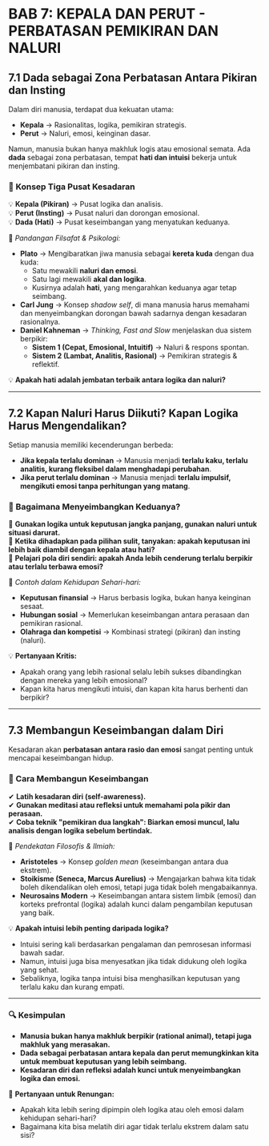 # **BAB 7: KEPALA DAN PERUT - PERBATASAN PEMIKIRAN DAN NALURI**  

## **7.1 Dada sebagai Zona Perbatasan Antara Pikiran dan Insting**  

Dalam diri manusia, terdapat dua kekuatan utama:  
- **Kepala** → Rasionalitas, logika, pemikiran strategis.  
- **Perut** → Naluri, emosi, keinginan dasar.  

Namun, manusia bukan hanya makhluk logis atau emosional semata. Ada **dada** sebagai zona perbatasan, tempat **hati dan intuisi** bekerja untuk menjembatani pikiran dan insting.  

### **📌 Konsep Tiga Pusat Kesadaran**  
💡 **Kepala (Pikiran)** → Pusat logika dan analisis.  
💡 **Perut (Insting)** → Pusat naluri dan dorongan emosional.  
💡 **Dada (Hati)** → Pusat keseimbangan yang menyatukan keduanya.  

📖 *Pandangan Filsafat & Psikologi:*  
- **Plato** → Mengibaratkan jiwa manusia sebagai **kereta kuda** dengan dua kuda:  
  - Satu mewakili **naluri dan emosi**.  
  - Satu lagi mewakili **akal dan logika**.  
  - Kusirnya adalah **hati**, yang mengarahkan keduanya agar tetap seimbang.  
- **Carl Jung** → Konsep *shadow self*, di mana manusia harus memahami dan menyeimbangkan dorongan bawah sadarnya dengan kesadaran rasionalnya.  
- **Daniel Kahneman** → *Thinking, Fast and Slow* menjelaskan dua sistem berpikir:  
  - **Sistem 1 (Cepat, Emosional, Intuitif)** → Naluri & respons spontan.  
  - **Sistem 2 (Lambat, Analitis, Rasional)** → Pemikiran strategis & reflektif.  

💡 **Apakah hati adalah jembatan terbaik antara logika dan naluri?**  

---

## **7.2 Kapan Naluri Harus Diikuti? Kapan Logika Harus Mengendalikan?**  

Setiap manusia memiliki kecenderungan berbeda:  
- **Jika kepala terlalu dominan** → Manusia menjadi **terlalu kaku, terlalu analitis, kurang fleksibel dalam menghadapi perubahan**.  
- **Jika perut terlalu dominan** → Manusia menjadi **terlalu impulsif, mengikuti emosi tanpa perhitungan yang matang**.  

### **📌 Bagaimana Menyeimbangkan Keduanya?**  
🎯 **Gunakan logika untuk keputusan jangka panjang, gunakan naluri untuk situasi darurat.**  
🎯 **Ketika dihadapkan pada pilihan sulit, tanyakan: apakah keputusan ini lebih baik diambil dengan kepala atau hati?**  
🎯 **Pelajari pola diri sendiri: apakah Anda lebih cenderung terlalu berpikir atau terlalu terbawa emosi?**  

📖 *Contoh dalam Kehidupan Sehari-hari:*  
- **Keputusan finansial** → Harus berbasis logika, bukan hanya keinginan sesaat.  
- **Hubungan sosial** → Memerlukan keseimbangan antara perasaan dan pemikiran rasional.  
- **Olahraga dan kompetisi** → Kombinasi strategi (pikiran) dan insting (naluri).  

💡 **Pertanyaan Kritis:**  
- Apakah orang yang lebih rasional selalu lebih sukses dibandingkan dengan mereka yang lebih emosional?  
- Kapan kita harus mengikuti intuisi, dan kapan kita harus berhenti dan berpikir?  

---

## **7.3 Membangun Keseimbangan dalam Diri**  

Kesadaran akan **perbatasan antara rasio dan emosi** sangat penting untuk mencapai keseimbangan hidup.  

### **📌 Cara Membangun Keseimbangan**  
✔ **Latih kesadaran diri (self-awareness).**  
✔ **Gunakan meditasi atau refleksi untuk memahami pola pikir dan perasaan.**  
✔ **Coba teknik "pemikiran dua langkah": Biarkan emosi muncul, lalu analisis dengan logika sebelum bertindak.**  

📖 *Pendekatan Filosofis & Ilmiah:*  
- **Aristoteles** → Konsep *golden mean* (keseimbangan antara dua ekstrem).  
- **Stoikisme (Seneca, Marcus Aurelius)** → Mengajarkan bahwa kita tidak boleh dikendalikan oleh emosi, tetapi juga tidak boleh mengabaikannya.  
- **Neurosains Modern** → Keseimbangan antara sistem limbik (emosi) dan korteks prefrontal (logika) adalah kunci dalam pengambilan keputusan yang baik.  

💡 **Apakah intuisi lebih penting daripada logika?**  
- Intuisi sering kali berdasarkan pengalaman dan pemrosesan informasi bawah sadar.  
- Namun, intuisi juga bisa menyesatkan jika tidak didukung oleh logika yang sehat.  
- Sebaliknya, logika tanpa intuisi bisa menghasilkan keputusan yang terlalu kaku dan kurang empati.  

---

### **🔍 Kesimpulan**  
- **Manusia bukan hanya makhluk berpikir (rational animal), tetapi juga makhluk yang merasakan.**  
- **Dada sebagai perbatasan antara kepala dan perut memungkinkan kita untuk membuat keputusan yang lebih seimbang.**  
- **Kesadaran diri dan refleksi adalah kunci untuk menyeimbangkan logika dan emosi.**  

📌 **Pertanyaan untuk Renungan:**  
- Apakah kita lebih sering dipimpin oleh logika atau oleh emosi dalam kehidupan sehari-hari?  
- Bagaimana kita bisa melatih diri agar tidak terlalu ekstrem dalam satu sisi?  
